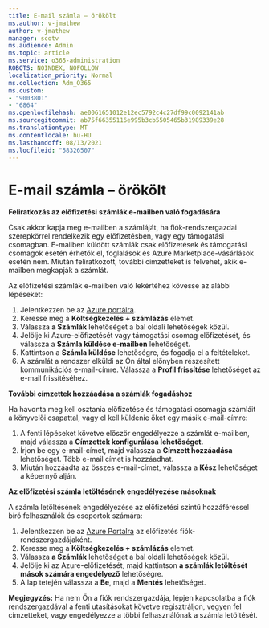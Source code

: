 ```yaml
---
title: E-mail számla – örökölt
ms.author: v-jmathew
author: v-jmathew
manager: scotv
ms.audience: Admin
ms.topic: article
ms.service: o365-administration
ROBOTS: NOINDEX, NOFOLLOW
localization_priority: Normal
ms.collection: Adm_O365
ms.custom:
- "9003801"
- "6864"
ms.openlocfilehash: ae0061651012e12ec5792c4c27df99c0092141ab
ms.sourcegitcommit: ab75f66355116e995b3cb5505465b31989339e28
ms.translationtype: MT
ms.contentlocale: hu-HU
ms.lasthandoff: 08/13/2021
ms.locfileid: "58326507"
---
```

# <a name="e-mail-invoice---legacy"></a>E-mail számla – örökölt

**Feliratkozás az előfizetési számlák e-mailben való fogadására**

Csak akkor kapja meg e-mailben a számláját, ha fiók-rendszergazdai szerepkörrel rendelkezik egy előfizetésben, vagy egy támogatási csomagban. E-mailben küldött számlák csak előfizetések és támogatási csomagok esetén érhetők el, foglalások és Azure Marketplace-vásárlások esetén nem. Miután feliratkozott, további címzetteket is felvehet, akik e-mailben megkapják a számlát.

Az előfizetési számlák e-mailben való lekértéhez kövesse az alábbi lépéseket:

1. Jelentkezzen be az [Azure portálra](https://portal.azure.com/).
2. Keresse meg a **Költségkezelés + számlázás** elemet.
3. Válassza **a Számlák** lehetőséget a bal oldali lehetőségek közül.
4. Jelölje ki Azure-előfizetését vagy támogatási csomag előfizetését, és válassza a **Számla küldése e-mailben** lehetőséget.
5. Kattintson a **Számla küldése** lehetőségre, és fogadja el a feltételeket.
6. A számlát a rendszer elküldi az Ön által előnyben részesített kommunikációs e-mail-címre. Válassza a **Profil frissítése** lehetőséget az e-mail frissítéséhez.

**További címzettek hozzáadása a számlák fogadáshoz**

Ha havonta meg kell osztania előfizetése és támogatási csomagja számláit a könyvelői csapattal, vagy el kell küldenie őket egy másik e-mail-címre:

1. A fenti lépéseket követve először engedélyezze a számlát e-mailben, majd válassza a **Címzettek konfigurálása lehetőséget.**
2. Írjon be egy e-mail-címet, majd válassza a **Címzett hozzáadása** lehetőséget. Több e-mail címet is hozzáadhat.
3. Miután hozzáadta az összes e-mail-címet, válassza a **Kész** lehetőséget a képernyő alján.

**Az előfizetési számla letöltésének engedélyezése másoknak**

A számla letöltésének engedélyezése az előfizetési szintű hozzáféréssel bíró felhasználók és csoportok számára:

1. Jelentkezzen be az [Azure Portalra](https://portal.azure.com/) az előfizetés fiók-rendszergazdájaként.
2. Keresse meg a **Költségkezelés + számlázás** elemet.
3. Válassza **a Számlák** lehetőséget a bal oldali lehetőségek közül.
4. Jelölje ki az Azure-előfizetését, majd kattintson **a számlák letöltését mások számára engedélyező** lehetőségre.
5. A lap tetején válassza a **Be**, majd a **Mentés** lehetőséget.

**Megjegyzés:** Ha nem Ön a fiók rendszergazdája, lépjen kapcsolatba a fiók rendszergazdával a fenti utasításokat követve regisztráljon, vegyen fel címzetteket, vagy engedélyezze a többi felhasználónak a számla letöltését.
